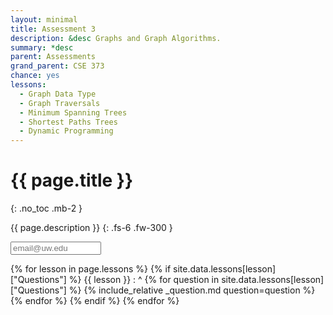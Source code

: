 ```yaml
---
layout: minimal
title: Assessment 3
description: &desc Graphs and Graph Algorithms.
summary: *desc
parent: Assessments
grand_parent: CSE 373
chance: yes
lessons:
  - Graph Data Type
  - Graph Traversals
  - Minimum Spanning Trees
  - Shortest Paths Trees
  - Dynamic Programming
---
```


# {{ page.title }}
{: .no_toc .mb-2 }

{{ page.description }}
{: .fs-6 .fw-300 }

<input id="email" type="email" size="15" placeholder="email@uw.edu" class="text-beta p-2" />

{% for lesson in page.lessons %}
{% if site.data.lessons[lesson]["Questions"] %}
{{ lesson }}
: ^
  {% for question in site.data.lessons[lesson]["Questions"] %}
  {% include_relative _question.md question=question %}
  {% endfor %}
{% endif %}
{% endfor %}

<script>
{% include_relative _unhide.js %}
</script>
